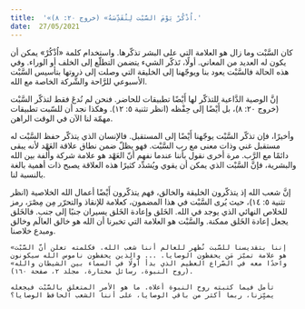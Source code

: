 ```yaml
---
title:  '«اُذْكُرْ يَوْمَ السَّبْت لِتُقَدِّسَهُ» (خروج ٢٠: ٨).'
date:  27/05/2021
---
```


كان السَّبْت وما زال هو العلامة التي على البشر تذكّرها. واستخدام كلمة «اُذْكُرْ» يمكن أن يكون له العديد من المعاني. أولًا، تَذكّر الشيء يتضمن التطلّع إلى الخلف أو الوراء. وفي هذه الحالة فالسَّبْت يعود بنا ويوجّهنا إلى الخليقة التي وصلت إلى ذروتها بتأسيس السَّبْت الأسبوعي للرَّاحة والشَّركة الخاصة مع الله.

إنَّ الوصية الدَّاعية للتذكّر لها أَيْضًا تطبيقات للحاضر. فنحن لم نُدعَ فقط لتذكّر السَّبْت (خروج ٢٠: ٨)، بل أَيْضًا إلى حِفْظه (انظر تثنية ٥: ١٢). وهكذا نجد أن للسّبت تطبيقات مهمّة لنا الآن في الوقت الراهن.

وأخيرًا، فإن تذكّر السَّبْت يوجّهنا أَيْضًا إلى المستقبل. فالإنسان الذي يتذكّر حفظ السَّبْت له مستقبل غني وذات معنى مع رب السَّبْت. فهو يظلّ ضمن نطاق علاقة العَهْد لأنه يبقى دائمًا مع الرَّب. مرة أخرى نقول بأننا عندما نفهم أنّ العَهْد هو علامة شركة وأُلفة بين الله والبشرية، فإنَّ السَّبْت الذي يمكن أن يقوي ويُشدِّد كثيرًا هذه العلاقة يصبح ذات أهمية بالغة بالنسبة لنا.

إنَّ شعب الله إذ يتذكّرون الخليقة والخالق، فهم يتذكّرون أَيْضًا أعمال الله الخلاصية (انظر تثنية ٥: ١٤)، حيث يُرى السَّبْت في هذا المضمون، كعلامة للإنقاذ والتحرّر مِن مِصْرَ، رمز للخلاص النهائي الذي يوجد في الله. الخَلق وإعادة الخَلق يسيران جنبًا إلى جنب. فالخَلق يجعل إعادة الخَلق ممكنة. والسَّبْت هو العلامة التي تخبرنا أن الله هو خالق العالَم وخالق ومبدع خلاصنا.

`«إننا بتقديسنا للسَّبت نُظهر للعالم أننا شعب الله. فكلمته تعلن أنَّ السَّبْت هو علامة تميّز مَن يحفظون الوصايا. ... والذين يحفظون ناموس الله سيكونون واحدًا معه في الصّراع العظيم الذي بدأ أولًا في السماء بين الشيطان والله» (روح النبوة، رسائل مختارة، مجلد ٢، صفحة ١٦٠).`

`تأمل فيما كتبته روح النبوة أعلاه. ما هو الأمر المتعلق بالسَّبْت فيجعله يميِّزنا، ربما أكثر من باقي الوصايا، على أننا الشعب الحافظ الوصايا؟`